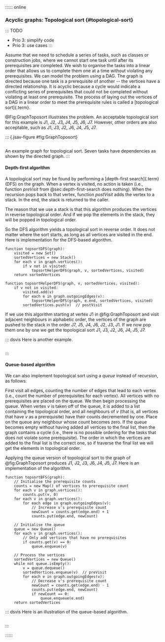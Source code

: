 
:::::: online

### Acyclic graphs: Topological sort {#topological-sort}

::: TODO
- Prio 3: simplify code
- Prio 3: use cases
:::

Assume that we need to schedule a series of tasks, such as classes or
construction jobs, where we cannot start one task until after its
prerequisites are completed. We wish to organise the tasks into a linear
order that allows us to complete them one at a time without violating
any prerequisites. We can model the problem using a DAG. The graph is
directed because one task is a prerequisite of another -- the vertices
have a directed relationship. It is acyclic because a cycle would
indicate a conflicting series of prerequisites that could not be
completed without violating at least one prerequisite. The process of
laying out the vertices of a DAG in a linear order to meet the
prerequisite rules is called a [topological sort]{.term}.

@Fig:GraphToposort illustrates the
problem. An acceptable topological sort for this example is J1, J2, J3,
J4, J5, J6, J7. However, other orders are also acceptable, such as J1,
J3, J2, J6, J4, J5, J7.

::: {.jsav-figure #fig:GraphToposort}
``` {src="Graph/topSortCON.js"}
```
An example graph for topological sort.
Seven tasks have dependencies as shown by the directed graph.
:::

#### Depth-first algorithm

A topological sort may be found by performing a [depth-first search]{.term} (DFS) on the graph.
When a vertex is visited, no action is taken
(i.e., function *preVisit* from @sec:depth-first-search does nothing).
When the recursion pops back to that vertex, function *postVisit* adds the vertex to a stack.
In the end, the stack is returned to the caller.

The reason that we use a stack is that this algorithm produces the
vertices in reverse topological order. And if we pop the elements in the
stack, they will be popped in topological order.

So the DFS algorithm yields a topological sort in reverse order. It does
not matter where the sort starts, as long as all vertices are visited in
the end. Here is implementation for the DFS-based algorithm.

    function topsortDFS(graph):
        visited = new Set()
        sortedVertices = new Stack()
        for each v in graph.vertices():
            if v not in visited:
                topsortHelperDFS(graph, v, sortedVertices, visited)
        return sortedVertices

    function topsortHelperDFS(graph, v, sortedVertices, visited):
        if v not in visited:
            visited.add(v)
            for each e in graph.outgoingEdges(v):
                topsortHelperDFS(graph, e.end, sortedVertices, visited)
            sortedVertices.push(v)  // postVisit

If we use this algorithm starting at vertex J1 in @fig:GraphToposort and visit adjacent neighbours in alphabetic order, the vertices of the graph are pushed to the stack in the order J7, J5, J4, J6, J2, J3, J1.
If we now pop them one by one we get the topological sort J1, J3, J2, J6, J4, J5, J7.

::: dsvis
Here is another example.

``` {.jsav-animation src="Graph/topSortDFSCON.js" links="Graph/topSortDFSCON.css"}
```
:::

#### Queue-based algorithm

We can also implement topological sort using a *queue* instead of recursion, as follows.

First visit all edges, counting the number of edges that lead to each
vertex (i.e., count the number of prerequisites for each vertex). All
vertices with no prerequisites are placed on the queue. We then begin
processing the queue. When vertex $v$ is taken off of the queue, it is
added to a list containing the topological order, and all neighbours of
$v$ (that is, all vertices that have $v$ as a prerequisite) have their
counts decremented by one. Place on the queue any neighbour whose count
becomes zero. If the queue becomes empty without having added all
vertices to the final list, then the graph contains a cycle (i.e., there
is no possible ordering for the tasks that does not violate some
prerequisite). The order in which the vertices are added to the final
list is the correct one, so if traverse the final list we will get the
elements in topological order.

Applying the queue version of topological sort to the graph of @fig:GraphToposort produces J1, J2, J3, J6, J4, J5, J7.
Here is an implementation of the algorithm.

    function topsortBFS(graph):
        // Initialise the prerequisite counts
        counts = new Map() of vertices to prerequisite count
        for each v in graph.vertices():
            counts.put(v, 0)
        for each v in graph.vertices():
            for each edge in graph.outgoingEdges(v):
                // Increase v's prerequisite count
                newCount = counts.get(edge.end) + 1
                counts.put(edge.end, newCount)

        // Initialise the queue
        queue = new Queue()
        for each v in graph.vertices():
            // Only add vertices that have no prerequisites
            if counts.get(v) == 0:
                queue.enqueue(v)

        // Process the vertices
        sortedVertices = new Queue()
        while not queue.isEmpty():
            v = queue.dequeue()
            sortedVertices.enqueue(v)  // preVisit
            for each e in graph.outgoingEdges(v):
                // Decrease v's prerequisite count
                newCount = counts.get(edge.end) - 1
                counts.put(edge.end, newCount)
                if newCount == 0:
                    queue.enqueue(e.end)
        return sortedVertices

::: dsvis
Here is an illustration of the queue-based algorithm.

``` {.jsav-animation src="Graph/topSortQCON.js" links="Graph/topSortQCON.css"}
```
:::

::::::
